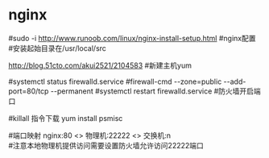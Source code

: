 # nginx
#sudo -i
http://www.runoob.com/linux/nginx-install-setup.html #nginx配置
#安装起始目录在/usr/local/src

http://blog.51cto.com/akui2521/2104583 #新建主机yum

#systemctl status firewalld.service
#firewall-cmd --zone=public --add-port=80/tcp --permanent
#systemctl restart firewalld.service    #防火墙开启端口


#killall  指令下载  yum install psmisc

#端口映射     nginx:80  <>  物理机:22222 <> 交换机:n   
#注意本地物理机提供访问需要设置防火墙允许访问22222端口
